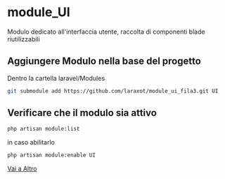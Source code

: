# module_UI
Modulo dedicato all'interfaccia utente, raccolta di componenti blade riutilizzabili

## Aggiungere Modulo nella base del progetto
Dentro la cartella laravel/Modules

```bash
git submodule add https://github.com/laraxot/module_ui_fila3.git UI
```

## Verificare che il modulo sia attivo
```bash
php artisan module:list
```
in caso abilitarlo
```bash
php artisan module:enable UI
```
[Vai a Altro](altro.md)